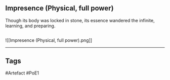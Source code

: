 ## Impresence (Physical, full power)
Though its body was locked in stone,
its essence wandered the infinite,
learning, and preparing.
##
![[Impresence (Physical, full power).png]]

---
## Tags
#Artefact
#PoE1